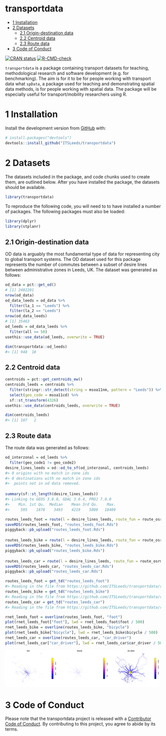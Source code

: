 transportdata
================

-   [1 Installation](#installation)
-   [2 Datasets](#datasets)
    -   [2.1 Origin-destination data](#origin-destination-data)
    -   [2.2 Centroid data](#centroid-data)
    -   [2.3 Route data](#route-data)
-   [3 Code of Conduct](#code-of-conduct)

<!-- README.md is generated from README.Rmd. Please edit that file -->
<!-- badges: start -->
<!-- [![Lifecycle: experimental](https://img.shields.io/badge/lifecycle-experimental-orange.svg)](https://www.tidyverse.org/lifecycle/#experimental) -->

[![CRAN
status](https://www.r-pkg.org/badges/version/transportdata)](https://CRAN.R-project.org/package=transportdata)
[![R-CMD-check](https://github.com/ITSLeeds/transportdata/workflows/R-CMD-check/badge.svg)](https://github.com/ITSLeeds/transportdata/actions)
<!-- [![Codecov test coverage](https://codecov.io/gh/ITSLeeds/transportdata/branch/master/graph/badge.svg)](https://codecov.io/gh/ITSLeeds/transportdata?branch=master) -->
<!-- badges: end -->

`transportdata` is a package containing transport datasets for teaching,
methodological research and software development (e.g. for
benchmarking). The aim is for it to be for people working with transport
data what `spData`, a package used for teaching and demonstrating
spatial data methods, is for people working with spatial data. The
package will be especially useful for transport/mobility researchers
using R.

# 1 Installation

<!-- You can install the released version of transportdata from [CRAN](https://CRAN.R-project.org) with: -->
<!-- ``` r -->
<!-- install.packages("transportdata") -->
<!-- ``` -->

Install the development version from [GitHub](https://github.com/) with:

``` r
# install.packages("devtools")
devtools::install_github("ITSLeeds/transportdata")
```

# 2 Datasets

The datasets included in the package, and code chunks used to create
them, are outlined below. After you have installed the package, the
datasets should be available.

``` r
library(transportdata)
```

To reproduce the following code, you will need to to have installed a
number of packages. The following packages must also be loaded:

``` r
library(dplyr)
library(stplanr)
```

## 2.1 Origin-destination data

OD data is arguably the most fundamental type of data for representing
city to global transport systems. The OD dataset used for this package
represents the number of commutes between a subset of desire lines
between administrative zones in Leeds, UK. The dataset was generated as
follows:

``` r
od_data = pct::get_od()
# [1] 2402201
nrow(od_data)
od_data_leeds = od_data %>% 
  filter(la_1 == "Leeds") %>% 
  filter(la_2 == "Leeds") 
nrow(od_data_leeds)
# [1] 35463
od_leeds = od_data_leeds %>% 
  filter(all >= 50)
usethis::use_data(od_leeds, overwrite = TRUE)
```

``` r
dim(transportdata::od_leeds)
#> [1] 948  18
```

## 2.2 Centroid data

``` r
centroids = pct::get_centroids_ew()
centroids_leeds = centroids %>% 
  filter(stringr::str_detect(string = msoa11nm, pattern = "Leeds")) %>% 
  select(geo_code = msoa11cd) %>% 
  sf::st_transform(4326)
usethis::use_data(centroids_leeds, overwrite = TRUE)
```

``` r
dim(centroids_leeds)
#> [1] 107   2
```

## 2.3 Route data

The route data was generated as follows:

``` r
od_interzonal = od_leeds %>% 
  filter(geo_code1 != geo_code2)
desire_lines_leeds = od::od_to_sf(od_interzonal, centroids_leeds)
#> 0 origins with no match in zone ids
#> 0 destinations with no match in zone ids
#>  points not in od data removed.

summary(sf::st_length(desire_lines_leeds))
#> Linking to GEOS 3.8.0, GDAL 3.0.4, PROJ 7.0.0
#>    Min. 1st Qu.  Median    Mean 3rd Qu.    Max. 
#>     595    1878    3493    4219    5809   18409
```

``` r
routes_leeds_foot = route(l = desire_lines_leeds, route_fun = route_osrm, osrm.profile = "foot")
saveRDS(routes_leeds_foot, "routes_leeds_foot.Rds")
piggyback::pb_upload("routes_leeds_foot.Rds")

routes_leeds_bike = route(l = desire_lines_leeds, route_fun = route_osrm, osrm.profile = "bike")
saveRDS(routes_leeds_bike, "routes_leeds_bike.Rds")
piggyback::pb_upload("routes_leeds_bike.Rds")

routes_leeds_car = route(l = desire_lines_leeds, route_fun = route_osrm, osrm.profile = "car")
saveRDS(routes_leeds_car, "routes_leeds_car.Rds")
piggyback::pb_upload("routes_leeds_car.Rds")
```

``` r
routes_leeds_foot = get_td("routes_leeds_foot")
#> Reading in the file from https://github.com/ITSLeeds/transportdata/releases/download/0.1/routes_leeds_foot.Rds
routes_leeds_bike = get_td("routes_leeds_bike")
#> Reading in the file from https://github.com/ITSLeeds/transportdata/releases/download/0.1/routes_leeds_bike.Rds
routes_leeds_car = get_td("routes_leeds_car")
#> Reading in the file from https://github.com/ITSLeeds/transportdata/releases/download/0.1/routes_leeds_car.Rds
```

``` r
rnet_leeds_foot = overline(routes_leeds_foot, "foot")
plot(rnet_leeds_foot["foot"], lwd = rnet_leeds_foot$foot / 500)
rnet_leeds_bike = overline(routes_leeds_bike, "bicycle")
plot(rnet_leeds_bike["bicycle"], lwd = rnet_leeds_bike$bicycle / 500)
rnet_leeds_car = overline(routes_leeds_car, "car_driver")
plot(rnet_leeds_car["car_driver"], lwd = rnet_leeds_car$car_driver / 500)
```

<img src="man/figures/README-routes-rnet-1.png" width="33%" /><img src="man/figures/README-routes-rnet-2.png" width="33%" /><img src="man/figures/README-routes-rnet-3.png" width="33%" />

# 3 Code of Conduct

Please note that the transportdata project is released with a
[Contributor Code of
Conduct](https://contributor-covenant.org/version/2/0/CODE_OF_CONDUCT.html).
By contributing to this project, you agree to abide by its terms.
